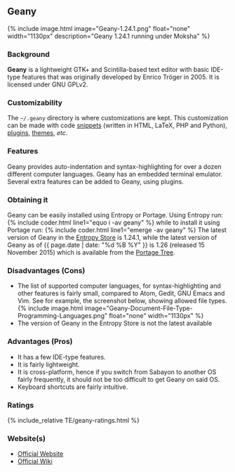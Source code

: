 ## Geany
{% include image.html image="Geany-1.24.1.png" float="none" width="1130px" description="Geany 1.24.1 running under Moksha" %}

### Background
**Geany** is a lightweight GTK+ and Scintilla-based text editor with basic IDE-type features that was originally developed by Enrico Tröger in 2005. It is licensed under GNU GPLv2.

### Customizability
The `~/.geany` directory is where customizations are kept. This customization can be made with code [snippets](http://www.geany.org/Download/Extras) (written in HTML, LaTeX, PHP and Python), [plugins](http://www.geany.org/Support/Plugins), [themes](https://github.com/geany/geany-themes/), *etc*.

### Features
Geany provides auto-indentation and syntax-highlighting for over a dozen different computer languages. Geany has an embedded terminal emulator. Several extra features can be added to Geany, using plugins.

### Obtaining it
Geany can be easily installed using Entropy or Portage. Using Entropy run:
{% include coder.html line1="equo i -av geany" %}
while to install it using Portage run:
{% include coder.html line1="emerge -av geany" %}
The latest version of Geany in the [Entropy Store](https://packages.sabayon.org/show/geany,126394,sabayon-weekly,amd64,5,standard) is 1.24.1, while the latest version of Geany as of {{ page.date | date: "%d %B %Y" }} is 1.26 (released 15 November 2015) which is available from the [Portage Tree](https://packages.gentoo.org/packages/dev-util/geany).

### Disadvantages (Cons)
* The list of supported computer languages, for syntax-highlighting and other features is fairly small, compared to Atom, Gedit, GNU Emacs and Vim. See for example, the screenshot below, showing allowed file types.
{% include image.html image="Geany-Document-File-Type-Programming-Languages.png" float="none" width="1130px" %}
* The version of Geany in the Entropy Store is not the latest available

### Advantages (Pros)
<ul>
	<li>It has a few IDE-type features.</li>
	<li>It is fairly lightweight.</li>
	<li>It is cross-platform, hence if you switch from Sabayon to another OS fairly frequently, it should not be too difficult to get Geany on said OS.</li>
	<li>Keyboard shortcuts are fairly intuitive.</li>
</ul>

### Ratings
{% include_relative TE/geany-ratings.html %}

### Website(s)
<ul>
	<li><a href="http://geany.org/">Official Website</a></li>
	<li><a href="http://wiki.geany.org/">Official Wiki</a></li>
</ul>
